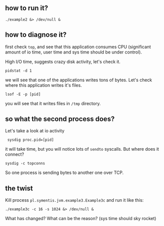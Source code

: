 ## how to run it?

	./example2 &> /dev/null &

## how to diagnose it?

first check `top`, and see that this application consumes CPU (significant amount of io time, 
user time and sys time should be under control).

High I/O time, suggests crazy disk activity, let's check it.

	pidstat -d 1
	
we will see that one of the applications writes tons of bytes. Let's check where this application writes it's files.

	lsof -E -p [pid]
	
you will see that it writes files in `/tmp` directory.

## so what the second process does?

Let's take a look at io activity

	 sysdig proc.pid=[pid]
	 
it will take time, but you will notice lots of `sendto` syscalls. But where does it connect?

	sysdig -c topconns
	 
So one process is sending bytes to another one over TCP.

## the twist

Kill process `pl.symentis.jvm.example3.Example3c` and run it like this:

	./example3c -c 16 -s 1024 &> /dev/null &
	
What has changed? What can be the reason? (sys time should sky rocket)